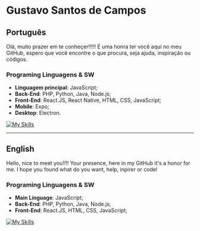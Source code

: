 
# Gustavo Santos de Campos

## Português
Olá, muito prazer em te conheçer!!!!! É uma honra ter você aqui no meu GitHub, espero que você encontre o que procura, seja ajuda, inspiração ou códigos.

### Programing Linguagens & SW

- **Linguagem principal**:  JavaScript;
- **Back-End**: PHP, Python, Java, Node.js;
- **Front-End**: React.JS, React Native, HTML, CSS, JavaScript; 
- **Mobile**: Expo;
- **Desktop**: Electron.

[![My Skills](https://skillicons.dev/icons?i=js,html,css,react,python,php,nodejs,figma,vscode,git,github,postman&perline=6)](https://skillicons.dev)




------------------------------------------------
## English
Hello, nice to meet you!!!! Your presence, here in my GitHub it's a honor for me. I hope you found what do you want, help, inpirer or code!

### Programing Linguagens & SW

- **Main Linguage**:  JavaScript;
- **Back-End**: PHP, Python, Java, Node.js;
- **Front-End**: React.JS, HTML, CSS, JavaScript; 

[![My Skills](https://skillicons.dev/icons?i=js,html,css,react,python,php,nodejs,figma,vscode,git,github,postman&perline=6)](https://skillicons.dev)
